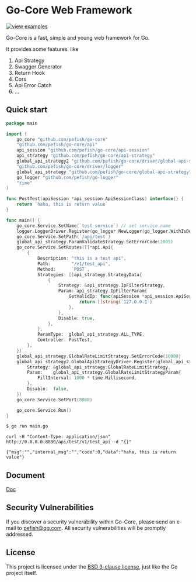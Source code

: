 # Go-Core Web Framework

[![view examples](https://img.shields.io/badge/learn%20by-examples-0C8EC5.svg?style=for-the-badge&logo=go)](https://github.com/pefish/go-core/tree/master/_example)

Go-Core is a fast, simple and young web framework for Go.

It provides some features. like
1. Api Strategy
2. Swagger Generator
3. Return Hook
4. Cors
5. Api Error Catch
6. ...

## Quick start

```go
package main

import (
	go_core "github.com/pefish/go-core"
	"github.com/pefish/go-core/api"
	api_session "github.com/pefish/go-core/api-session"
	api_strategy "github.com/pefish/go-core/api-strategy"
	global_api_strategy2 "github.com/pefish/go-core/driver/global-api-strategy"
	"github.com/pefish/go-core/driver/logger"
	global_api_strategy "github.com/pefish/go-core/global-api-strategy"
	go_logger "github.com/pefish/go-logger"
	"time"
)

func PostTest(apiSession *api_session.ApiSessionClass) interface{} {
	return `haha, this is return value`
}

func main() {
	go_core.Service.SetName(`test service`) // set service name
	logger.LoggerDriver.Register(go_logger.NewLogger(go_logger.WithIsDebug(true))) // register logger
	go_core.Service.SetPath(`/api/test`)
	global_api_strategy.ParamValidateStrategy.SetErrorCode(2005)
	go_core.Service.SetRoutes([]*api.Api{
		{
			Description: "this is a test api",
			Path:        "/v1/test_api",
			Method:      `POST`,
			Strategies: []api_strategy.StrategyData{
				{
					Strategy: &api_strategy.IpFilterStrategy,
					Param: api_strategy.IpFilterParam{
						GetValidIp: func(apiSession *api_session.ApiSessionClass) []string {
							return []string{`127.0.0.1`}
						},
					},
					Disable: true,
				},
			},
			ParamType:  global_api_strategy.ALL_TYPE,
			Controller: PostTest,
		},
	})
	global_api_strategy.GlobalRateLimitStrategy.SetErrorCode(10000)
	global_api_strategy2.GlobalApiStrategyDriver.Register(global_api_strategy2.GlobalStrategyData{
		Strategy: &global_api_strategy.GlobalRateLimitStrategy,
		Param:    global_api_strategy.GlobalRateLimitStrategyParam{
			FillInterval: 1000 * time.Millisecond,
		},
		Disable:  false,
	})
	go_core.Service.SetPort(8080)

	go_core.Service.Run()
}
```

```sh
$ go run main.go
```

```shell script
curl -H "Content-Type: application/json" http://0.0.0.0:8080/api/test/v1/test_api -d "{}"

{"msg":"","internal_msg":"","code":0,"data":"haha, this is return value"}
```

## Document

[Doc](https://godoc.org/github.com/pefish/go-core)

## Security Vulnerabilities

If you discover a security vulnerability within Go-Core, please send an e-mail to [pefish@qq.com](mailto:pefish@qq.com). All security vulnerabilities will be promptly addressed.

## License

This project is licensed under the [BSD 3-clause license](LICENSE), just like the Go project itself.


